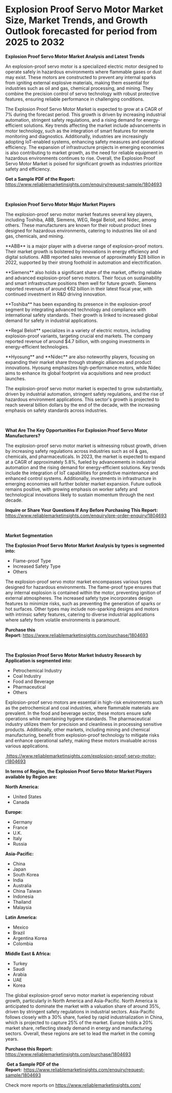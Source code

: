 <p><h1>Explosion Proof Servo Motor Market Size, Market Trends, and Growth Outlook forecasted for period from 2025 to 2032</h1></p><p><strong>Explosion Proof Servo Motor Market Analysis and Latest Trends</strong></p>
<p><p>An explosion-proof servo motor is a specialized electric motor designed to operate safely in hazardous environments where flammable gases or dust may exist. These motors are constructed to prevent any internal sparks from igniting external explosive materials, making them essential for industries such as oil and gas, chemical processing, and mining. They combine the precision control of servo technology with robust protective features, ensuring reliable performance in challenging conditions.</p><p>The Explosion Proof Servo Motor Market is expected to grow at a CAGR of 7% during the forecast period. This growth is driven by increasing industrial automation, stringent safety regulations, and a rising demand for energy-efficient solutions. Key trends affecting the market include advancements in motor technology, such as the integration of smart features for remote monitoring and diagnostics. Additionally, industries are increasingly adopting IoT-enabled systems, enhancing safety measures and operational efficiency. The expansion of infrastructure projects in emerging economies is also contributing to market growth, as the need for reliable equipment in hazardous environments continues to rise. Overall, the Explosion Proof Servo Motor Market is poised for significant growth as industries prioritize safety and efficiency.</p></p>
<p><strong>Get a Sample PDF of the Report:&nbsp;</strong> <a href="https://www.reliablemarketinsights.com/enquiry/request-sample/1804693?utm_campaign=1894&utm_medium=2&utm_source=Github&utm_content=ia&utm_term=11022025&utm_id=explosion-proof-servo-motor">https://www.reliablemarketinsights.com/enquiry/request-sample/1804693</a></p>
<p>&nbsp;</p>
<p><strong>Explosion Proof Servo Motor Major Market Players</strong></p>
<p><p>The explosion-proof servo motor market features several key players, including Toshiba, ABB, Siemens, WEG, Regal Beloit, and Nidec, among others. These manufacturers are known for their robust product lines designed for hazardous environments, catering to industries like oil and gas, chemicals, and mining.</p><p>**ABB** is a major player with a diverse range of explosion-proof motors. Their market growth is bolstered by innovations in energy efficiency and digital solutions. ABB reported sales revenue of approximately $28 billion in 2022, supported by their strong foothold in automation and electrification.</p><p>**Siemens** also holds a significant share of the market, offering reliable and advanced explosion-proof servo motors. Their focus on sustainability and smart infrastructure positions them well for future growth. Siemens reported revenues of around €62 billion in their latest fiscal year, with continued investment in R&D driving innovation.</p><p>**Toshiba** has been expanding its presence in the explosion-proof segment by integrating advanced technology and compliance with international safety standards. Their growth is linked to increased global demand for safety in industrial applications.</p><p>**Regal Beloit** specializes in a variety of electric motors, including explosion-proof variants, targeting crucial end markets. The company reported revenue of around $4.7 billion, with ongoing investments in energy-efficient technologies.</p><p>**Hyosung** and **Nidec** are also noteworthy players, focusing on expanding their market share through strategic alliances and product innovations. Hyosung emphasizes high-performance motors, while Nidec aims to enhance its global footprint via acquisitions and new product launches.</p><p>The explosion-proof servo motor market is expected to grow substantially, driven by industrial automation, stringent safety regulations, and the rise of hazardous environment applications. This sector's growth is projected to reach several billion dollars by the end of the decade, with the increasing emphasis on safety standards across industries.</p></p>
<p>&nbsp;</p>
<p><strong>What Are The Key Opportunities For Explosion Proof Servo Motor Manufacturers?</strong></p>
<p><p>The explosion-proof servo motor market is witnessing robust growth, driven by increasing safety regulations across industries such as oil & gas, chemicals, and pharmaceuticals. In 2023, the market is expected to expand at a CAGR of approximately 5.8%, fueled by advancements in industrial automation and the rising demand for energy-efficient solutions. Key trends include the integration of IoT capabilities for predictive maintenance and enhanced control systems. Additionally, investments in infrastructure in emerging economies will further bolster market expansion. Future outlook remains positive, with growing emphasis on worker safety and technological innovations likely to sustain momentum through the next decade.</p></p>
<p><strong>Inquire or Share Your Questions If Any Before Purchasing This Report:</strong> <a href="https://www.reliablemarketinsights.com/enquiry/pre-order-enquiry/1804693?utm_campaign=1894&utm_medium=2&utm_source=Github&utm_content=ia&utm_term=11022025&utm_id=explosion-proof-servo-motor">https://www.reliablemarketinsights.com/enquiry/pre-order-enquiry/1804693</a></p>
<p>&nbsp;</p>
<p><strong>Market Segmentation</strong></p>
<p><strong>The Explosion Proof Servo Motor Market Analysis by types is segmented into:</strong></p>
<p><ul><li>Flame-proof Type</li><li>Increased Safety Type</li><li>Others</li></ul></p>
<p><p>The explosion-proof servo motor market encompasses various types designed for hazardous environments. The flame-proof type ensures that any internal explosion is contained within the motor, preventing ignition of external atmospheres. The increased safety type incorporates design features to minimize risks, such as preventing the generation of sparks or hot surfaces. Other types may include non-sparking designs and motors with intrinsic safety features, catering to diverse industrial applications where safety from volatile environments is paramount.</p></p>
<p><strong>Purchase this Report:&nbsp;</strong><a href="https://www.reliablemarketinsights.com/purchase/1804693?utm_campaign=1894&utm_medium=2&utm_source=Github&utm_content=ia&utm_term=11022025&utm_id=explosion-proof-servo-motor">https://www.reliablemarketinsights.com/purchase/1804693</a></p>
<p>&nbsp;</p>
<p><strong>The Explosion Proof Servo Motor Market Industry Research by Application is segmented into:</strong></p>
<p><ul><li>Petrochemical Industry</li><li>Coal Industry</li><li>Food and Beverage</li><li>Pharmaceutical</li><li>Others</li></ul></p>
<p><p>Explosion-proof servo motors are essential in high-risk environments such as the petrochemical and coal industries, where flammable materials are prevalent. In the food and beverage sector, these motors ensure safe operations while maintaining hygiene standards. The pharmaceutical industry utilizes them for precision and cleanliness in processing sensitive products. Additionally, other markets, including mining and chemical manufacturing, benefit from explosion-proof technology to mitigate risks and enhance operational safety, making these motors invaluable across various applications.</p></p>
<p><a href="https://www.reliablemarketinsights.com/explosion-proof-servo-motor-r1804693?utm_campaign=1894&utm_medium=2&utm_source=Github&utm_content=ia&utm_term=11022025&utm_id=explosion-proof-servo-motor">&nbsp;https://www.reliablemarketinsights.com/explosion-proof-servo-motor-r1804693</a></p>
<p><strong>In terms of Region, the Explosion Proof Servo Motor Market Players available by Region are:</strong></p>
<p>
    <p> <strong> North America: </strong>
        <ul>
            <li>United States</li>
            <li>Canada</li>
        </ul>
        </p> 
    <p> <strong> Europe: </strong>
        <ul>
            <li>Germany</li>
            <li>France</li>
            <li>U.K.</li>
            <li>Italy</li>
            <li>Russia</li>
        </ul>
        </p> 
    <p> <strong> Asia-Pacific: </strong>
        <ul>
            <li>China</li>
            <li>Japan</li>
            <li>South Korea</li>
            <li>India</li>
            <li>Australia</li>
            <li>China Taiwan</li>
            <li>Indonesia</li>
            <li>Thailand</li>
            <li>Malaysia</li>
        </ul>
        </p> 
    <p> <strong> Latin America: </strong>
        <ul>
            <li>Mexico</li>
            <li>Brazil</li>
            <li>Argentina Korea</li>
            <li>Colombia</li>
        </ul>
        </p> 
    <p> <strong> Middle East & Africa: </strong>
        <ul>
            <li>Turkey</li>
            <li>Saudi</li>
            <li>Arabia</li>
            <li>UAE</li>
            <li>Korea</li>
        </ul>
    </p>
    </p>
<p><p>The global explosion-proof servo motor market is experiencing robust growth, particularly in North America and Asia-Pacific. North America is anticipated to dominate the market with a valuation share of around 35%, driven by stringent safety regulations in industrial sectors. Asia-Pacific follows closely with a 30% share, fueled by rapid industrialization in China, which is projected to capture 25% of the market. Europe holds a 20% market share, reflecting steady demand in energy and manufacturing sectors. Overall, these regions are set to lead the market in the coming years.</p></p>
<p><strong>Purchase this Report: </strong><a href="https://www.reliablemarketinsights.com/purchase/1804693?utm_campaign=1894&utm_medium=2&utm_source=Github&utm_content=ia&utm_term=11022025&utm_id=explosion-proof-servo-motor">https://www.reliablemarketinsights.com/purchase/1804693</a></p>
<p>&nbsp;<strong>Get a Sample PDF of the Report:&nbsp;&nbsp;</strong><a href="https://www.reliablemarketinsights.com/enquiry/request-sample/1804693?utm_campaign=1894&utm_medium=2&utm_source=Github&utm_content=ia&utm_term=11022025&utm_id=explosion-proof-servo-motor">https://www.reliablemarketinsights.com/enquiry/request-sample/1804693</a></p>
<p><strong></strong></p>
<p>Check more reports on <a href="https://www.reliablemarketinsights.com/?utm_campaign=1894&utm_medium=2&utm_source=Github&utm_content=ia&utm_term=11022025&utm_id=explosion-proof-servo-motor">https://www.reliablemarketinsights.com/</a></p>